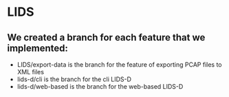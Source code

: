 # LIDS

## We created a branch for each feature that we implemented:
- LIDS/export-data is the branch for the feature of exporting PCAP files to XML files
- lids-d/cli is the branch for the cli LIDS-D
- lids-d/web-based is the branch for the web-based LIDS-D
